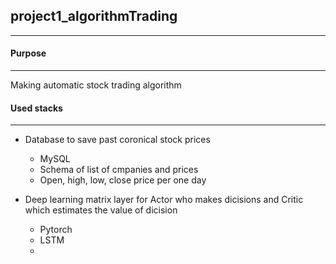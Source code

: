 ## project1_algorithmTrading
--------------

#### Purpose
--------------
Making automatic stock trading algorithm


#### Used stacks
--------------
+ Database to save past coronical stock prices
  + MySQL
  + Schema of list of cmpanies and prices
  + Open, high, low, close price per one day

+ Deep learning matrix layer for Actor who makes dicisions and Critic which estimates the value of dicision
  + Pytorch
  + LSTM
  + 
